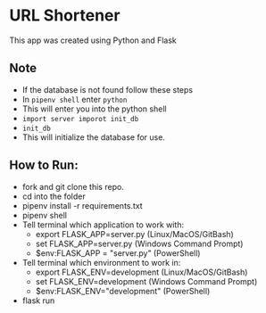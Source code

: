 # URL Shortener

This app was created using Python and Flask

## Note

- If the database is not found follow these steps
- In `pipenv shell` enter `python`
- This will enter you into the python shell
- `import server imporot init_db`
- `init_db`
- This will initialize the database for use.

## How to Run:

- fork and git clone this repo.
- cd into the folder
- pipenv install -r requirements.txt
- pipenv shell
- Tell terminal which application to work with:
  - export FLASK_APP=server.py (Linux/MacOS/GitBash)
  - set FLASK_APP=server.py (Windows Command Prompt)
  - $env:FLASK_APP = "server.py" (PowerShell)
- Tell terminal which environment to work in:
  - export FLASK_ENV=development (Linux/MacOS/GitBash)
  - set FLASK_ENV=development (Windows Command Prompt)
  - $env:FLASK_ENV="development" (PowerShell)
- flask run
